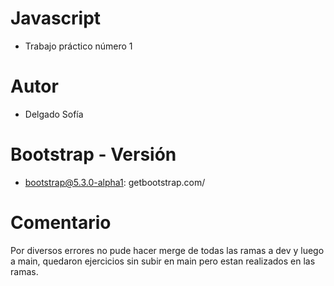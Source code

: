 # Javascript
* Trabajo práctico número 1
# Autor
* Delgado Sofía 
# Bootstrap - Versión
* bootstrap@5.3.0-alpha1: getbootstrap.com/
# Comentario
Por diversos errores no pude hacer merge de todas las ramas a dev y luego a main, quedaron ejercicios sin subir en main pero estan realizados en las ramas.
